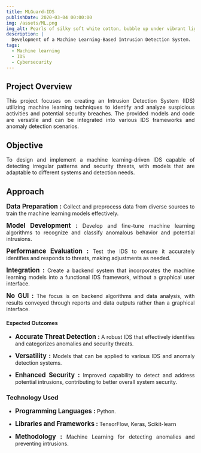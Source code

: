 ```yaml
---
title: MLGuard-IDS
publishDate: 2020-03-04 00:00:00
img: /assets/ML.png
img_alt: Pearls of silky soft white cotton, bubble up under vibrant lighting
description: |
  Development of a Machine Learning-Based Intrusion Detection System.
tags:
  - Machine learning
  - IDS
  - Cybersecurity
---
```

##  Project Overview

<p align="justify"> This project focuses on creating an Intrusion Detection System (IDS) utilizing machine learning techniques to identify and analyze suspicious activities and potential security breaches. The provided models and code are versatile and can be integrated into various IDS frameworks and anomaly detection scenarios.</P>

##  Objective
<p align="justify"> To design and implement a machine learning-driven IDS capable of detecting irregular patterns and security threats, with models that are adaptable to different systems and detection needs.</p>

## Approach
<div>
  <p style="text-align: justify;">
    <strong style="font-size: 1.2em;">Data Preparation :</strong> Collect and preprocess data from diverse sources to train the machine learning models effectively.
  </p>
  <p style="text-align: justify;">
    <strong style="font-size: 1.2em;">Model Development :</strong> Develop and fine-tune machine learning algorithms to recognize and classify anomalous behavior and potential intrusions.
  </p>
  <p style="text-align: justify;">
    <strong style="font-size: 1.2em;">Performance Evaluation :</strong> Test the IDS to ensure it accurately identifies and responds to threats, making adjustments as needed.
  </p>
  <p style="text-align: justify;">
    <strong style="font-size: 1.2em;">Integration :</strong> Create a backend system that incorporates the machine learning models into a functional IDS framework, without a graphical user interface.
  </p>
  <p style="text-align: justify;">
    <strong style="font-size: 1.2em;">No GUI :</strong> The focus is on backend algorithms and data analysis, with results conveyed through reports and data outputs rather than a graphical interface.
  </p>
</div>

#### Expected Outcomes

- <p style="text-align: justify;"> <strong style="font-size: 1.2em;">Accurate Threat Detection :</strong>  A robust IDS that effectively identifies and categorizes anomalies and security threats.
- <p style="text-align: justify;"> <strong style="font-size: 1.2em;">Versatility :</strong> Models that can be applied to various IDS and anomaly detection systems.
- <p style="text-align: justify;"> <strong style="font-size: 1.2em;">Enhanced Security :</strong> Improved capability to detect and address potential intrusions, contributing to better overall system security.

### Technology Used
- <p style="text-align: justify;"> <strong style="font-size: 1.2em;">Programming Languages :</strong> Python.
- <p style="text-align: justify;"> <strong style="font-size: 1.2em;">Libraries and Frameworks :</strong> TensorFlow, Keras, Scikit-learn
- <p style="text-align: justify;"> <strong style="font-size: 1.2em;">Methodology :</strong> Machine Learning for detecting anomalies and preventing intrusions.

